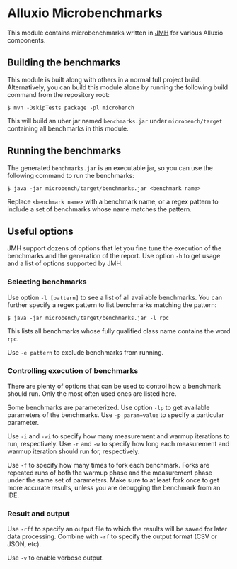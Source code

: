 # Alluxio Microbenchmarks

This module contains microbenchmarks written in [JMH](https://github.com/openjdk/jmh) for various
Alluxio components.

## Building the benchmarks

This module is built along with others in a normal full project build. Alternatively, you can build
this module alone by running the following build command from the repository root:

```console
$ mvn -DskipTests package -pl microbench
```

This will build an uber jar named `benchmarks.jar` under `microbench/target` containing all
benchmarks in this module.

## Running the benchmarks

The generated `benchmarks.jar` is an executable jar, so you can use the following command to
run the benchmarks:

```console
$ java -jar microbench/target/benchmarks.jar <benchmark name>
```

Replace `<benchmark name>` with a benchmark name, or a regex pattern to include a set of benchmarks
whose name matches the pattern. 

## Useful options

JMH support dozens of options that let you fine tune the execution of the benchmarks and the
generation of the report. Use option `-h` to get usage and a list of options supported by JMH.

### Selecting benchmarks

Use option `-l [pattern]` to see a list of all available benchmarks. You can further specify a 
regex pattern
to list benchmarks matching the pattern:

```console
$ java -jar microbench/target/benchmarks.jar -l rpc
```

This lists all benchmarks whose fully qualified class name contains the word `rpc`.

Use `-e pattern` to exclude benchmarks from running.

### Controlling execution of benchmarks

There are plenty of options that can be used to control how a benchmark should run. Only the most 
often used ones are listed here.

Some benchmarks are parameterized. Use option `-lp` to get available parameters of the benchmarks.
Use `-p param=value` to specify a particular parameter.

Use `-i` and `-wi` to specify how many measurement and warmup iterations to run, respectively.
Use `-r` and `-w` to specify how long each measurement and warmup iteration should run for,
respectively.

Use `-f` to specify how many times to fork each benchmark. Forks are repeated runs of both the
warmup phase and the measurement phase under the same set of parameters.
Make sure to at least fork once to get more accurate results, unless you are debugging the 
benchmark from an IDE.

### Result and output

Use `-rff` to specify an output file to which the results will be saved for later data processing.
Combine with `-rf` to specify the output format (CSV or JSON, etc).

Use `-v` to enable verbose output.
